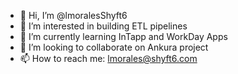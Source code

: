 - 👋 Hi, I’m @lmoralesShyft6
- 👀 I’m interested in building ETL pipelines
- 🌱 I’m currently learning  InTapp and WorkDay Apps
- 💞️ I’m looking to collaborate on Ankura project 
- 📫 How to reach me: lmorales@shyft6.com

<!---
lmoralesShyft6/lmoralesShyft6 is a ✨ special ✨ repository because its `README.md` (this file) appears on your GitHub profile.
You can click the Preview link to take a look at your changes.
--->
